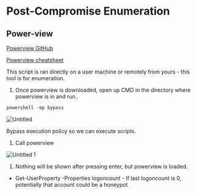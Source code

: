 # Post-Compromise Enumeration

## Power-view

[Powerview GitHub](https://github.com/PowerShellMafia/PowerSploit/blob/master/PowerSploit.psd1)

[Powerview cheatsheet](https://gist.github.com/HarmJ0y/184f9822b195c52dd50c379ed3117993) 

This script is ran directly on a user machine or remotely from yours - this tool is for enumeration.

1. Once powerview is downloaded, open up CMD in the directory where powerview is in and run..

```powershell
powershell -ep bypass
```

 
![Untitled](https://user-images.githubusercontent.com/55252902/166306548-cc9819bc-636b-43cb-b884-dda4dd8e90bc.png)


Bypass execution policy so we can execute scripts.

1. Call powerview

![Untitled 1](https://user-images.githubusercontent.com/55252902/166306559-fa64ab6a-3e6f-47f6-8bb1-c822a6a9acd8.png)


1. Nothing will be shown after pressing enter, but powerview is loaded.
- Get-UserProperty  -Properties logoncount - If last logoncount is 0, potentially that account could be a honeypot
